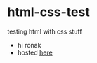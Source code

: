 # html-css-test

testing html with css stuff

- hi ronak
- hosted [here](https://skparab1.github.io/html-css-test)
